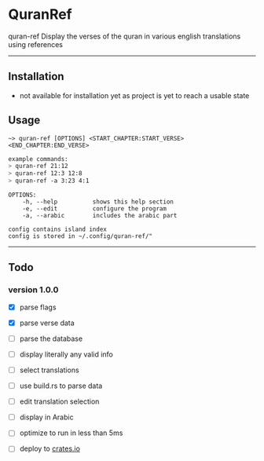 # QuranRef

quran-ref
Display the verses of the quran in various english translations using references

---

## Installation

- not available for installation yet as project is yet to reach a usable state

## Usage

`~> quran-ref [OPTIONS] <START_CHAPTER:START_VERSE> <END_CHAPTER:END_VERSE>`

```sh
example commands: 
> quran-ref 21:12
> quran-ref 12:3 12:8
> quran-ref -a 3:23 4:1
```

```
OPTIONS:
    -h, --help          shows this help section
    -e, --edit          configure the program
    -a, --arabic        includes the arabic part

config contains island index
config is stored in ~/.config/quran-ref/"
```

---

## Todo

### version 1.0.0

- [x] parse flags

- [x] parse verse data

- [ ] parse the database

- [ ] display literally any valid info

- [ ] select translations

- [ ] use build.rs to parse data

- [ ] edit translation selection

- [ ] display in Arabic

- [ ] optimize to run in less than 5ms

- [ ] deploy to [crates.io](https://crates.io/)
